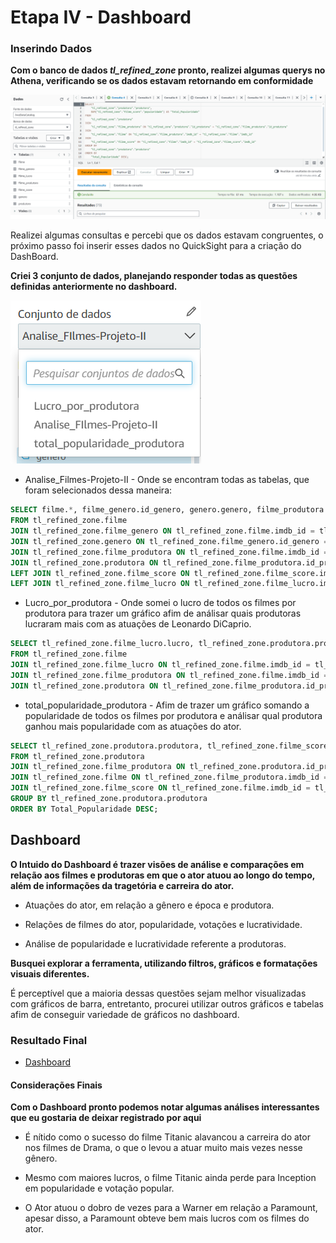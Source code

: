 # Etapa IV - Dashboard

### Inserindo Dados

**Com o banco de dados  *tl_refined_zone* pronto, realizei algumas querys no Athena, verificando se os dados estavam retornando em conformidade** 

![Consultas Athena](/img/consultas_athena.png)

Realizei algumas consultas e percebi que os dados estavam congruentes, o próximo passo foi inserir esses dados no QuickSight para a criação do DashBoard.

**Criei 3 conjunto de dados, planejando responder todas as questões definidas anteriormente no dashboard.**

![Conjunto Dados](/img/conjunto_dados.png)

* Analise_Filmes-Projeto-II - Onde se encontram todas as tabelas, que foram selecionados dessa maneira:

```sql
SELECT filme.*, filme_genero.id_genero, genero.genero, filme_produtora.id_produtora, produtora.produtora, filme_score.popularidade, filme_score.media_votos, filme_score.quantidade_votos, filme_lucro.orcamento, filme_lucro.receita, filme_lucro.lucro, filme_lucro.percent_lucro
FROM tl_refined_zone.filme
JOIN tl_refined_zone.filme_genero ON tl_refined_zone.filme.imdb_id = tl_refined_zone.filme_genero.imdb_id
JOIN tl_refined_zone.genero ON tl_refined_zone.filme_genero.id_genero = tl_refined_zone.genero.id_genero
JOIN tl_refined_zone.filme_produtora ON tl_refined_zone.filme.imdb_id = tl_refined_zone.filme_produtora.imdb_id
JOIN tl_refined_zone.produtora ON tl_refined_zone.filme_produtora.id_produtora = tl_refined_zone.produtora.id_produtora
LEFT JOIN tl_refined_zone.filme_score ON tl_refined_zone.filme_score.imdb_id = tl_refined_zone.filme_score.imdb_id
LEFT JOIN tl_refined_zone.filme_lucro ON tl_refined_zone.filme_lucro.imdb_id = tl_refined_zone.filme_lucro.imdb_id;
```

* Lucro_por_produtora - Onde somei o lucro de todos os filmes por produtora para trazer um gráfico afim de análisar quais produtoras lucraram mais com as atuações de Leonardo DiCaprio.

```sql
SELECT tl_refined_zone.filme_lucro.lucro, tl_refined_zone.produtora.produtora 
FROM tl_refined_zone.filme
JOIN tl_refined_zone.filme_lucro ON tl_refined_zone.filme.imdb_id = tl_refined_zone.filme_lucro.imdb_id
JOIN tl_refined_zone.filme_produtora ON tl_refined_zone.filme.imdb_id = tl_refined_zone.filme_produtora.imdb_id
JOIN tl_refined_zone.produtora ON tl_refined_zone.filme_produtora.id_produtora = tl_refined_zone.produtora.id_produtora;
```

* total_popularidade_produtora - Afim de trazer um gráfico somando a popularidade de todos os filmes por produtora e análisar qual produtora ganhou mais popularidade com as atuações do ator.

```sql
SELECT tl_refined_zone.produtora.produtora, tl_refined_zone.filme_score.popularidade AS Total_Popularidade
FROM tl_refined_zone.produtora
JOIN tl_refined_zone.filme_produtora ON tl_refined_zone.produtora.id_produtora = tl_refined_zone.filme_produtora.id_produtora
JOIN tl_refined_zone.filme ON tl_refined_zone.filme_produtora.imdb_id = tl_refined_zone.filme.imdb_id
JOIN tl_refined_zone.filme_score ON tl_refined_zone.filme.imdb_id = tl_refined_zone.filme_score.imdb_id
GROUP BY tl_refined_zone.produtora.produtora
ORDER BY Total_Popularidade DESC;
```

## Dashboard

**O Intuido do Dashboard é trazer visões de análise e comparações em relação aos filmes e produtoras em que o ator atuou ao longo do tempo, além de informações da tragetória e carreira do ator.**

* Atuações do ator, em relação a gênero e época e produtora.

* Relações de filmes do ator, popularidade, votações e lucratividade.

* Análise de popularidade e lucratividade referente a produtoras.

**Busquei explorar a ferramenta, utilizando filtros, gráficos e formatações visuais diferentes.**

É perceptível que a maioria dessas questões sejam melhor visualizadas com gráficos de barra, entretanto, procurei utilizar outros gráficos e tabelas afim de conseguir variedade de gráficos no dashboard.

### Resultado Final

- [Dashboard](/PROJETO%20II/etapa-4-analise/Analise_filmes_leonardoDiCaprio.pdf)

#### Considerações Finais

**Com o Dashboard pronto podemos notar algumas análises interessantes que eu gostaria de deixar registrado por aqui**

* É nítido como o sucesso do filme Titanic alavancou a carreira do ator nos filmes de Drama, o que o levou a atuar muito mais vezes nesse gênero.

* Mesmo com maiores lucros, o filme Titanic ainda perde para Inception em popularidade e votação popular.

* O Ator atuou o dobro de vezes para a Warner em relação a Paramount, apesar disso, a Paramount obteve bem mais lucros com os filmes do ator.

